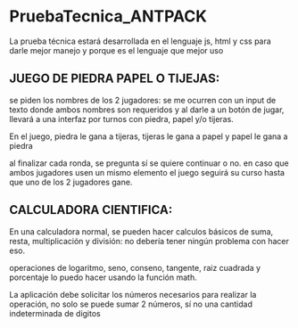# PruebaTecnica_ANTPACK

La prueba técnica estará desarrollada en el lenguaje js, html y css para darle mejor manejo y porque es el lenguaje
que mejor uso

## JUEGO DE PIEDRA PAPEL O TIJEJAS:

se piden los nombres de los 2 jugadores: se me ocurren con un input de texto donde ambos nombres son requeridos
y al darle a un botón de jugar, llevará a una interfaz por turnos con piedra, papel y/o tijeras.

En el juego, piedra le gana a tijeras, tijeras le gana a papel y papel le gana a piedra

al finalizar cada ronda, se pregunta sí se quiere continuar o no. en caso que ambos jugadores usen un mismo elemento
el juego seguirá su curso hasta que uno de los 2 jugadores gane.



## CALCULADORA CIENTIFICA:

En una calculadora normal, se pueden hacer calculos básicos de suma, resta, multiplicación y división: no debería tener
ningún problema con hacer eso.

operaciones de logaritmo, seno, conseno, tangente, raiz cuadrada y porcentaje lo puedo hacer usando la función math.

La aplicación debe solicitar los números necesarios para realizar la operación, no solo se puede sumar 2 números, sí no una
cantidad indeterminada de digitos

